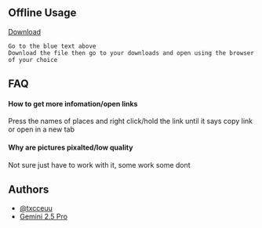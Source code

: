 
## Offline Usage

[Download](https://github.com/txcceuu/holidayfloridaSite/blob/master/index.html)

```
Go to the blue text above
Download the file then go to your downloads and open using the browser of your choice
```


## FAQ

#### How to get more infomation/open links

Press the names of places and right click/hold the link until it says copy link or open in a new tab

#### Why are pictures pixalted/low quality

Not sure just have to work with it, some work some dont

## Authors

- [@txcceuu](https://www.github.com/txcceuu)
- [Gemini 2.5 Pro](https://gemini.google.com/app)


